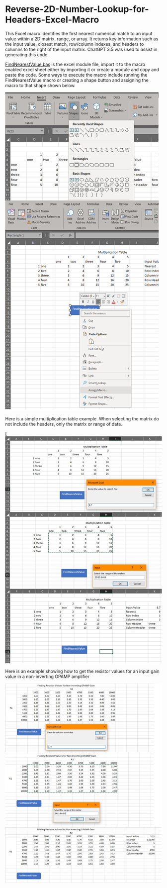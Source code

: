 # Reverse-2D-Number-Lookup-for-Headers-Excel-Macro
This Excel macro identifies the first nearest numerical match to an input value within a 2D matrix, range, or array. It returns key information such as the input value, closest match, row/column indexes, and headers to columns to the right of the input matrix. ChatGPT 3.5 was used to assist in generating this code.

[FindNearestValue.bas](https://github.com/ltd033/Reverse-2D-Number-Lookup-for-Headers-Excel-Macro/blob/main/FindNearestValue.bas) is the excel module file, import it to the macro enabled excel sheet either by importing it or create a module and copy and paste the code. Some ways to execute the macro include running the FindNearestValue macro or creating a shape button and assigning the macro to that shape shown below.


![image](https://github.com/ltd033/Reverse-2D-Number-Lookup-for-Headers-Excel-Macro/blob/main/img/assign%20macro%20to%20shape.png)


Here is a simple multiplication table example. When selecting the matrix do not include the headers, only the matrix or range of data.

[![image](https://github.com/ltd033/Reverse-2D-Number-Lookup-for-Headers-Excel-Macro/blob/main/img/mutliplication%20table%20example.png)

Here is an example showing how to get the resistor values for an input gain value in a non-inverting OPAMP amplifier

![image](https://github.com/ltd033/Reverse-2D-Number-Lookup-for-Headers-Excel-Macro/blob/main/img/non-inverting%20gain%20example.png)

